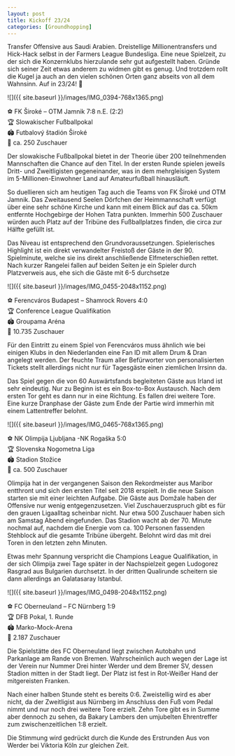 ```yaml
---
layout: post
title: Kickoff 23/24
categories: [Groundhopping]
---
```


Transfer Offensive aus Saudi Arabien. Dreistellige Millionentransfers und Hick-Hack selbst in der Farmers League Bundesliga. Eine neue Spielzeit, zu der sich die Konzernklubs hierzulande sehr gut aufgestellt haben. Gründe sich seiner Zeit etwas anderem zu widmen gibt es genug. Und trotzdem rollt die Kugel ja auch an den vielen schönen Orten ganz abseits von all dem Wahnsinn. Auf in 23/24! 🙂 

![]({{ site.baseurl }}/images/IMG_0394-768x1365.png)

⚽️ FK Široké – OTM Jamnik 7:8 n.E. (2:2)  
🏆 Slowakischer Fußballpokal  
🏟 Futbalový štadión Široké  
🥁 ca. 250 Zuschauer  

Der slowakische Fußballpokal bietet in der Theorie über 200 teilnehmenden Mannschaften die Chance auf den Titel. In der ersten Runde spielen jeweils Dritt- und Zweitligisten gegeneinander, was in dem mehrgleisigen System im 5-Millionen-Einwohner Land auf Amateurfußball hinausläuft.

So duellieren sich am heutigen Tag auch die Teams von FK Široké und OTM Jamnik. Das Zweitausend Seelen Dörfchen der Heimmannschaft verfügt über eine sehr schöne Kirche und kann mit einem Blick auf das ca. 50km entfernte Hochgebirge der Hohen Tatra punkten. Immerhin 500 Zuschauer würden auch Platz auf der Tribüne des Fußballplatzes finden, die circa zur Hälfte gefüllt ist.

Das Niveau ist entsprechend den Grundvoraussetzungen. Spielerisches Highlight ist ein direkt verwandelter Freistoß der Gäste in der 90. Spielminute, welche sie ins direkt anschließende Elfmeterschießen rettet. Nach kurzer Rangelei fallen auf beiden Seiten je ein Spieler durch Platzverweis aus, ehe sich die Gäste mit 6-5 durchsetze



![]({{ site.baseurl }}/images/IMG_0455-2048x1152.png)

⚽️ Ferencváros Budapest – Shamrock Rovers 4:0  
🏆 Conference League Qualifikation  
🏟 Groupama Aréna  
🥁 10.735 Zuschauer  

Für den Eintritt zu einem Spiel von Ferencváros muss ähnlich wie bei einigen Klubs in den Niederlanden eine Fan ID mit allem Drum & Dran angelegt werden. Der feuchte Traum aller Befürworter von personalisierten Tickets stellt allerdings nicht nur für Tagesgäste einen ziemlichen Irrsinn da.

Das Spiel gegen die von 60 Auswärtsfands begleiteten Gäste aus Irland ist sehr eindeutig. Nur zu Beginn ist es ein Box-to-Box Austausch. Nach dem ersten Tor geht es dann nur in eine Richtung. Es fallen drei weitere Tore. Eine kurze Dranphase der Gäste zum Ende der Partie wird immerhin mit einem Lattentreffer belohnt. 



![]({{ site.baseurl }}/images/IMG_0465-768x1365.png)

⚽️ NK Olimpija Ljubljana -NK Rogaška 5:0  
🏆 Slovenska Nogometna Liga  
🏟 Stadion Stožice  
🥁 ca. 500 Zuschauer  

Olimpija hat in der vergangenen Saison den Rekordmeister aus Maribor entthront und sich den ersten Titel seit 2018 erspielt. In die neue Saison starten sie mit einer leichten Aufgabe. Die Gäste aus Domžale haben der Offensive nur wenig entgegenzusetzen. Viel Zuschauerzuspruch gibt es für den grauen Ligaalltag scheinbar nicht. Nur etwa 500 Zuschauer haben sich am Samstag Abend eingefunden. Das Stadion wacht ab der 70. Minute nochmal auf, nachdem die Energie vom ca. 100 Personen fassenden Stehblock auf die gesamte Tribüne übergeht. Belohnt wird das mit drei Toren in den letzten zehn Minuten.

Etwas mehr Spannung verspricht die Champions League Qualifikation, in der sich Olimpija zwei Tage später in der Nachspielzeit gegen Ludogorez Rasgrad aus Bulgarien durchsetzt. In der dritten Qualirunde scheitern sie dann allerdings an Galatasaray Istanbul. 

![]({{ site.baseurl }}/images/IMG_0498-2048x1152.png)

⚽️ FC Oberneuland – FC Nürnberg 1:9  
🏆 DFB Pokal, 1. Runde  
🏟 Marko-Mock-Arena  
🥁 2.187 Zuschauer  

Die Spielstätte des FC Oberneuland liegt zwischen Autobahn und Parkanlage am Rande von Bremen. Wahrscheinlich auch wegen der Lage ist der Verein nur Nummer Drei hinter Werder und dem Bremer SV, dessen Stadion mitten in der Stadt liegt. Der Platz ist fest in Rot-Weißer Hand der mitgereisten Franken.

Nach einer halben Stunde steht es bereits 0:6. Zweistellig wird es aber nicht, da der Zweitligist aus Nürnberg im Anschluss den Fuß vom Pedal nimmt und nur noch drei weitere Tore erzielt. Zehn Tore gibt es in Summe aber dennoch zu sehen, da Bakary Lambers den umjubelten Ehrentreffer zum zwischenzeitlichen 1:8 erzielt.

Die Stimmung wird gedrückt durch die Kunde des Erstrunden Aus von Werder bei Viktoria Köln zur gleichen Zeit. 